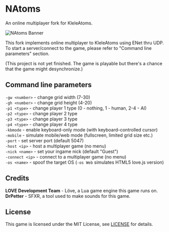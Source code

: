 # NAtoms
An online multiplayer fork for KleleAtoms.  

![NAtoms Banner](https://repository-images.githubusercontent.com/478681548/15e295f7-7050-40b9-a7fd-78ddedbf8725)  

This fork implements online multiplayer to KleleAtoms using ENet thru UDP. To start a server/connect to the game, please refer to "Command line parameters" section.  

(This project is not yet finished. The game is playable but there's a chance that the game might desynchronize.)

## Command line parameters
`-gw <number>` - change grid width (7-30)  
`-gh <number>` - change grid height (4-20)  
`-p1 <type>` - change player 1 type (0 - nothing, 1 - human, 2-4 - AI)  
`-p2 <type>` - change player 2 type  
`-p3 <type>` - change player 3 type  
`-p4 <type>` - change player 4 type  
`-kbmode` - enable keyboard-only mode (with keyboard-controlled cursor)  
`-mobile` - simulate mobile/web mode (fullscreen, limited grid size etc.)  
`-port` - set server port (default 5047)  
`-host <ip>` - host a multiplayer game (no menu)  
`-nick <name>` - set your ingame nick (default "Guest")  
`-connect <ip>` - connect to a multiplayer game (no menu)  
`-os <name>` - spoof the target OS (`-os Web` simulates HTML5 love.js version)

## Credits  
**LOVE Development Team** - Löve, a Lua game engine this game runs on.  
**DrPetter** - SFXR, a tool used to make sounds for this game.  

## License
This game is licensed under the MIT License, see [LICENSE](https://github.com/Nightwolf-47/KleleAtoms/blob/main/LICENSE) for details.

